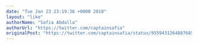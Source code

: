 ```yaml
---
date: "Tue Jan 23 23:19:36 +0000 2018"
layout: "like"
authorName: "Safia Abdalla"
authorUrl: "https://twitter.com/captainsafia"
originalPost: "https://twitter.com/captainsafia/status/955943126488768512"
---
```

